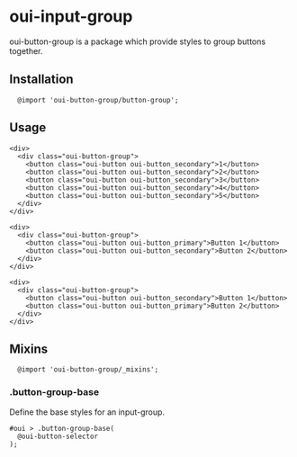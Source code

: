 # oui-input-group

<component-status cx-design="partial" ux="prototype"></component-status>

oui-button-group is a package which provide styles to group buttons together.

## Installation

```less
  @import 'oui-button-group/button-group';
```

## Usage

```html:preview
<div>
  <div class="oui-button-group">
    <button class="oui-button oui-button_secondary">1</button>
    <button class="oui-button oui-button_secondary">2</button>
    <button class="oui-button oui-button_secondary">3</button>
    <button class="oui-button oui-button_secondary">4</button>
    <button class="oui-button oui-button_secondary">5</button>
  </div>
</div>

<div>
  <div class="oui-button-group">
    <button class="oui-button oui-button_primary">Button 1</button>
    <button class="oui-button oui-button_secondary">Button 2</button>
  </div>
</div>

<div>
  <div class="oui-button-group">
    <button class="oui-button oui-button_secondary">Button 1</button>
    <button class="oui-button oui-button_primary">Button 2</button>
  </div>
</div>
```

## Mixins

```less
  @import 'oui-button-group/_mixins';
```

### .button-group-base

Define the base styles for an input-group.

```less
#oui > .button-group-base(
  @oui-button-selector
);
```
